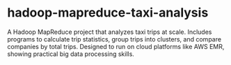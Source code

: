 # hadoop-mapreduce-taxi-analysis
A Hadoop MapReduce project that analyzes taxi trips at scale. Includes programs to calculate trip statistics, group trips into clusters, and compare companies by total trips. Designed to run on cloud platforms like AWS EMR, showing practical big data processing skills.
